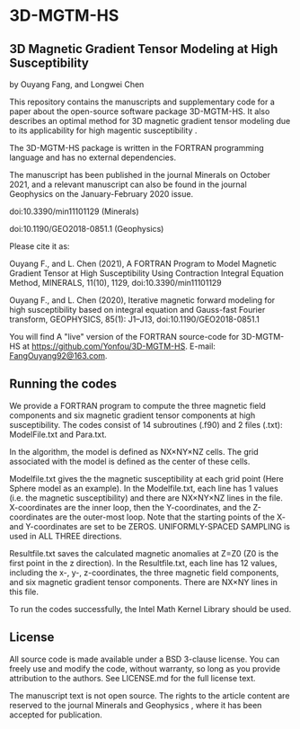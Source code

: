 # 3D-MGTM-HS
## 3D Magnetic Gradient Tensor Modeling at High Susceptibility

by Ouyang Fang, and Longwei Chen

This repository contains the manuscripts and supplementary code for a paper about the open-source software package 3D-MGTM-HS. It also describes an optimal method for 3D magnetic gradient tensor modeling due to its applicability for high magentic susceptibility .

The 3D-MGTM-HS package is written in the FORTRAN programming language and has no external dependencies. 

The manuscript has been published in the journal Minerals on October 2021, and a relevant manuscript can also be found in the journal Geophysics on the January-February 2020 issue.

doi:10.3390/min11101129  (Minerals)

doi:10.1190/GEO2018-0851.1  (Geophysics)



Please cite it as:

Ouyang F., and L. Chen (2021), A FORTRAN Program to Model Magnetic Gradient Tensor at High Susceptibility Using Contraction Integral Equation Method, MINERALS, 11(10), 1129, doi:10.3390/min11101129

Ouyang F., and L. Chen (2020), Iterative magnetic forward modeling for high susceptibility based on integral equation and Gauss-fast Fourier transform, GEOPHYSICS, 85(1): J1–J13, doi:10.1190/GEO2018-0851.1

You will find A "live" version of the FORTRAN source-code for 3D-MGTM-HS at https://github.com/Yonfou/3D-MGTM-HS. E-mail: FangOuyang92@163.com.

## Running the codes

We provide a FORTRAN program to compute the three magnetic field components and six magnetic gradient tensor components at high susceptibility. The codes consist of 14 subroutines (.f90) and 2 files (.txt): ModelFile.txt and Para.txt. 

In the algorithm, the model is defined as NX×NY×NZ cells. The grid associated with the model is defined as the center of these cells.

Modelfile.txt gives the the magnetic susceptibility at each grid point (Here Sphere model as an example). In the Modelfile.txt, each line has 1 values (i.e. the magnetic susceptibility) and there are NX×NY×NZ lines in the file. X-coordinates are the inner loop, then the Y-coordinates, and the Z-coordinates are the outer-most loop. Note that the starting points of the X- and Y-coordinates are set to be ZEROS. UNIFORMLY-SPACED SAMPLING is used in ALL THREE directions.

Resultfile.txt saves the calculated magnetic anomalies at Z=Z0 (Z0 is the first point in the z direction). In the Resultfile.txt, each line has 12 values,  including the x-, y-, z-coordinates,  the three magnetic field components, and six magnetic gradient tensor components. There are NX×NY lines in this file.

To run the codes successfully, the Intel Math Kernel Library should be used. 

## License

All source code is made available under a BSD 3-clause license. You can freely use and modify the code, without warranty, so long as you provide attribution to the authors. See LICENSE.md for the full license text.

The manuscript text is not open source. The rights to the article content are reserved to the journal Minerals and Geophysics , where it has been accepted for publication.
